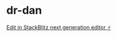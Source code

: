 # dr-dan

[Edit in StackBlitz next generation editor ⚡️](https://stackblitz.com/~/github.com/Ipriyankrajai/dr-dan)